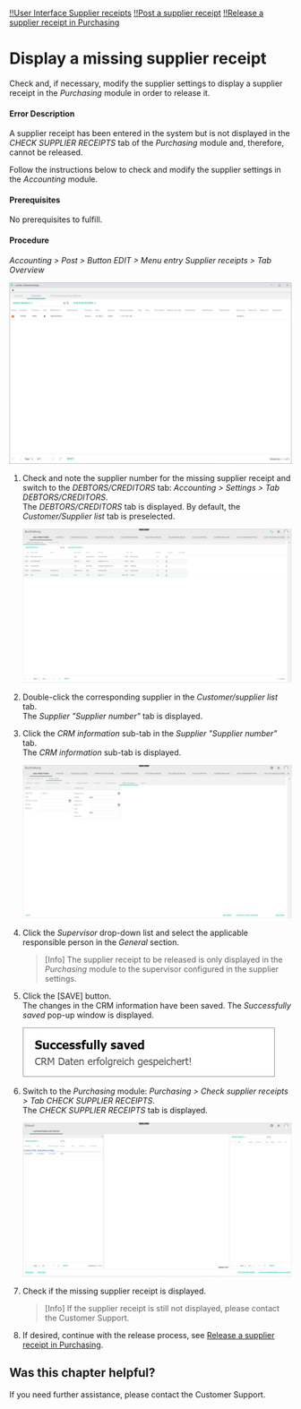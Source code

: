 [!!User Interface Supplier receipts](../UserInterface/01_Book.md#supplier-receipts)
[!!Post a supplier receipt](../Operation/10_ManageReceipts.md#post-a-supplier-receipt)
[!!Release a supplier receipt in Purchasing](../Operation/10_ManageReceipts.md#release-a-supplier-receipt-in-purchasing)


# Display a missing supplier receipt

Check and, if necessary, modify the supplier settings to display a supplier receipt in the *Purchasing* module in order to release it.

#### Error Description

A supplier receipt has been entered in the system but is not displayed in the *CHECK SUPPLIER RECEIPTS* tab of the *Purchasing* module and, therefore, cannot be released.

Follow the instructions below to check and modify the supplier settings in the *Accounting* module.

#### Prerequisites

No prerequisites to fulfill.

#### Procedure

*Accounting > Post > Button EDIT > Menu entry Supplier receipts > Tab Overview*  

![Overview](../../Assets/Screenshots/RetailSuiteAccounting/Book/SupplierReceiptsOverview01.png "[Overview]")

1. Check and note the supplier number for the missing supplier receipt and switch to the *DEBTORS/CREDITORS* tab: *Accounting > Settings > Tab DEBTORS/CREDITORS*.    
    The *DEBTORS/CREDITORS* tab is displayed. By default, the *Customer/Supplier list* tab is preselected.

    ![Customer/supplier list](../../Assets/Screenshots/RetailSuiteAccounting/Settings/CustomerSupplier/CustomerSupplierList.png "[Customer/supplier list]")

2. Double-click the corresponding supplier in the *Customer/supplier list* tab.  
    The *Supplier "Supplier number"* tab is displayed.


3. Click the *CRM information* sub-tab in the *Supplier "Supplier number"* tab.  
    The *CRM information* sub-tab is displayed.

    ![Supplier CRM information](../../Assets/Screenshots/RetailSuiteAccounting/Settings/CustomerSupplier/CRMInformation02b.png "[Supplier CRM information]")

4. Click the *Supervisor* drop-down list and select the applicable responsible person in the *General* section.  

    > [Info] The supplier receipt to be released is only displayed in the *Purchasing* module to the supervisor configured in the supplier settings.

5. Click the [SAVE] button.  
    The changes in the CRM information have been saved. The *Successfully saved* pop-up window is displayed.

    ![CRM data saved](../../Assets/Screenshots/RetailSuiteAccounting/Settings/CustomerSupplier/CRMDataSaved.png "[CRM data saved]")

6. Switch to the *Purchasing* module: *Purchasing > Check supplier receipts > Tab CHECK SUPPLIER RECEIPTS*.   
    The *CHECK SUPPLIER RECEIPTS* tab is displayed.

    ![Check supplier receipt](../../Assets/Screenshots/RetailSuiteAccounting/Book/CheckSupplierReceipts01.png "[Check supplier receipt]")

7. Check if the missing supplier receipt is displayed.
    > [Info] If the supplier receipt is still not displayed, please contact the Customer Support.    

8. If desired, continue with the release process, see [Release a supplier receipt in Purchasing](../Operation/10_ManageReceipts.md#release-a-supplier-receipt-in-purchasing).


## Was this chapter helpful?

If you need further assistance, please contact the Customer Support.
